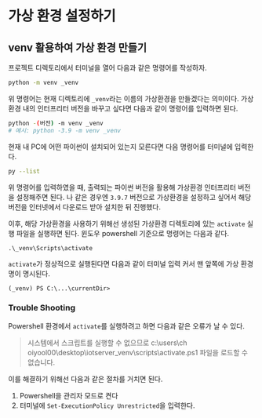 # 가상 환경 설정하기
## venv 활용하여 가상 환경 만들기
프로젝트 디렉토리에서 터미널을 열어 다음과 같은 명령어를 작성하자.
``` bash
python -m venv _venv
```
위 명령어는 현재 디렉토리에 `_venv`라는 이름의 가상환경을 만들겠다는 의미이다. 가상 환경 내의 인터프리터 버전을 바꾸고 싶다면 다음과 같이 명령어를 입력하면 된다.

``` bash
python -(버전) -m venv _venv
# 예시: python -3.9 -m venv _venv
```

현재 내 PC에 어떤 파이썬이 설치되어 있는지 모른다면 다음 명령어를 터미널에 입력한다.

``` bash
py --list
```
위 명령어를 입력하였을 때, 출력되는 파이썬 버전을 활용해 가상환경 인터프리터 버전을 설정해주면 된다. 나 같은 경우엔 `3.9.7` 버전으로 가상환경을 설정하고 싶어서 해당 버전을 인터넷에서 다운로드 받아 설치한 뒤 진행했다.

이후, 해당 가상환경을 사용하기 위해선 생성된 가상환경 디렉토리에 있는 `activate` 실행 파일을 실행하면 된다. 윈도우 powershell 기준으로 명령어는 다음과 같다.

``` shell
.\_venv\Scripts\activate
```

`activate`가 정상적으로 실행된다면 다음과 같이 터미널 입력 커서 맨 앞쪽에 가상 환경명이 명시된다.

``` shell
(_venv) PS C:\...\currentDir> 
```

### Trouble Shooting
Powershell 환경에서 `activate`를 실행하려고 하면 다음과 같은 오류가 날 수 있다.

> 시스템에서 스크립트를 실행할 수 없으므로 c:\users\ch oiyool00\desktop\iotserver\_venv\scripts\activate.ps1 파일을 로드할 수 없습니다.

이를 해결하기 위해선 다음과 같은 절차를 거치면 된다.

1. Powershell을 관리자 모드로 켠다
2. 터미널에 `Set-ExecutionPolicy Unrestricted`을 입력한다.
